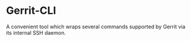 # Gerrit-CLI
A convenient tool which wraps several commands supported by Gerrit via its internal SSH daemon.
